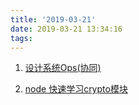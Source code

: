 ```yaml
---
title: '2019-03-21'
date: 2019-03-21 13:34:16
tags:
---
```


1. [设计系统Ops(协同)](https://zhuanlan.zhihu.com/p/59861523)

2. [node 快速学习crypto模块](https://juejin.im/post/5c91b760f265da60cb376cb5)